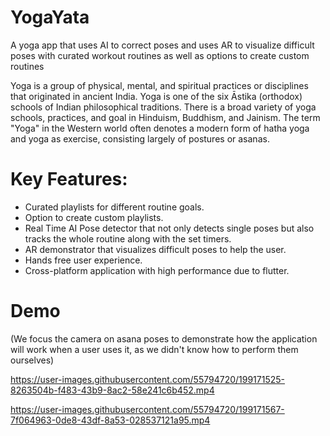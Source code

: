 # YogaYata
A yoga app that uses AI to correct poses and uses AR to visualize difficult poses with curated workout routines as well as options to create custom routines

Yoga is a group of physical, mental, and spiritual practices or disciplines that originated in ancient India. Yoga is one of the six Āstika (orthodox) schools of Indian philosophical traditions. There is a broad variety of yoga schools, practices, and goal in Hinduism, Buddhism, and Jainism. The term "Yoga" in the Western world often denotes a modern form of hatha yoga and yoga as exercise, consisting largely of postures or asanas.
<br/>

# Key Features:
<ul>
<li>Curated playlists for different routine goals.
<li>Option to create custom playlists.
<li>Real Time AI Pose detector that not only detects single poses but also tracks the whole routine along with the set timers.
<li>AR demonstrator that visualizes difficult poses to help the user.
<li>Hands free user experience.
<li>Cross-platform application with high performance due to flutter.
</ul>

# Demo

(We focus the camera on asana poses to demonstrate how the application will work when a user uses it, as we didn't know how to perform them ourselves)

https://user-images.githubusercontent.com/55794720/199171525-8263504b-f483-43b9-8ac2-58e241c6b452.mp4



https://user-images.githubusercontent.com/55794720/199171567-7f064963-0de8-43df-8a53-028537121a95.mp4

